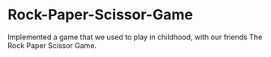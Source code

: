 # Rock-Paper-Scissor-Game
Implemented a game that we used to play in childhood, with our friends The Rock Paper Scissor Game.
